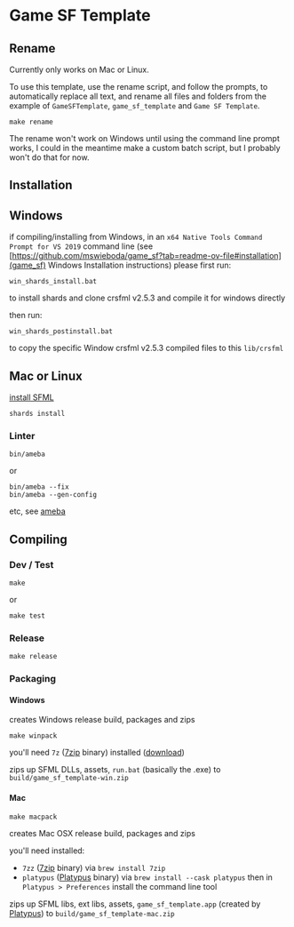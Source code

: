 # Game SF Template

## Rename

Currently only works on Mac or Linux.

To use this template, use the rename script, and follow the prompts, to automatically replace all text, and rename all files and folders from the example of `GameSFTemplate`, `game_sf_template` and `Game SF Template`.

```
make rename
```

The rename won't work on Windows until using the command line prompt works, I could in the meantime make a custom batch script, but I probably won't do that for now.

## Installation

## Windows

if compiling/installing from Windows, in an `x64 Native Tools Command Prompt for VS 2019` command line (see [https://github.com/mswieboda/game_sf?tab=readme-ov-file#installation](game_sf) Windows Installation instructions) please first run:

```
win_shards_install.bat
```

to install shards and clone crsfml v2.5.3 and compile it for windows directly

then run:

```
win_shards_postinstall.bat
```

to copy the specific Window crsfml v2.5.3 compiled files to this `lib/crsfml`


## Mac or Linux

[install SFML](https://github.com/oprypin/crsfml#install-sfml)

```
shards install
```


### Linter

```
bin/ameba
```

or

```
bin/ameba --fix
bin/ameba --gen-config
```
etc, see [ameba](https://github.com/crystal-ameba/ameba)

## Compiling

### Dev / Test

```
make
```

or

```
make test
```

### Release

```
make release
```

### Packaging

#### Windows

creates Windows release build, packages and zips

```
make winpack
```

you'll need `7z` ([7zip](https://www.7-zip.org/) binary) installed ([download](https://www.7-zip.org/))

zips up SFML DLLs, assets, `run.bat` (basically the .exe) to `build/game_sf_template-win.zip`

#### Mac

```
make macpack
```

creates Mac OSX release build, packages and zips

you'll need installed:
- `7zz` ([7zip](https://www.7-zip.org/) binary) via `brew install 7zip`
- `platypus` ([Platypus](https://sveinbjorn.org/platypus) binary) via `brew install --cask platypus` then in `Platypus > Preferences` install the command line tool

zips up SFML libs, ext libs, assets, `game_sf_template.app` (created by [Platypus](https://sveinbjorn.org/platypus)) to `build/game_sf_template-mac.zip`
